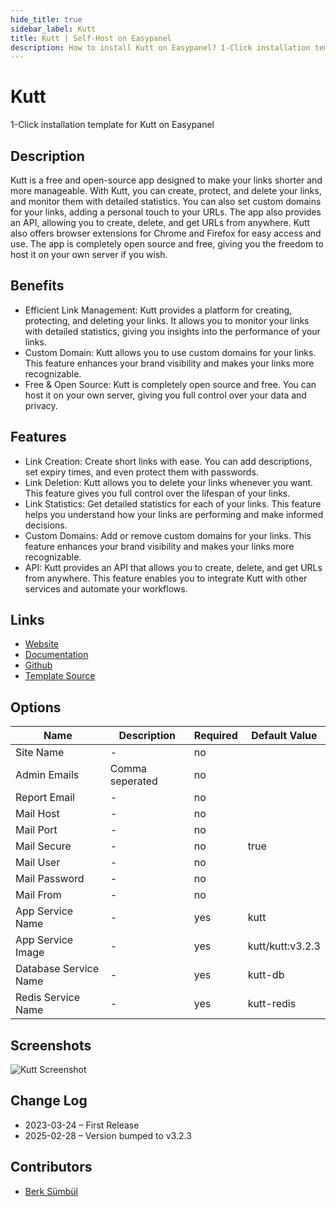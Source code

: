 ```yaml
---
hide_title: true
sidebar_label: Kutt
title: Kutt | Self-Host on Easypanel
description: How to install Kutt on Easypanel? 1-Click installation template for Kutt on Easypanel
---
```


<!-- generated -->

# Kutt

1-Click installation template for Kutt on Easypanel

## Description

Kutt is a free and open-source app designed to make your links shorter and more manageable. With Kutt, you can create, protect, and delete your links, and monitor them with detailed statistics. You can also set custom domains for your links, adding a personal touch to your URLs. The app also provides an API, allowing you to create, delete, and get URLs from anywhere. Kutt also offers browser extensions for Chrome and Firefox for easy access and use. The app is completely open source and free, giving you the freedom to host it on your own server if you wish.

## Benefits

- Efficient Link Management: Kutt provides a platform for creating, protecting, and deleting your links. It allows you to monitor your links with detailed statistics, giving you insights into the performance of your links.
- Custom Domain: Kutt allows you to use custom domains for your links. This feature enhances your brand visibility and makes your links more recognizable.
- Free & Open Source: Kutt is completely open source and free. You can host it on your own server, giving you full control over your data and privacy.

## Features

- Link Creation: Create short links with ease. You can add descriptions, set expiry times, and even protect them with passwords.
- Link Deletion: Kutt allows you to delete your links whenever you want. This feature gives you full control over the lifespan of your links.
- Link Statistics: Get detailed statistics for each of your links. This feature helps you understand how your links are performing and make informed decisions.
- Custom Domains: Add or remove custom domains for your links. This feature enhances your brand visibility and makes your links more recognizable.
- API: Kutt provides an API that allows you to create, delete, and get URLs from anywhere. This feature enables you to integrate Kutt with other services and automate your workflows.

## Links

- [Website](https://kutt.it/)
- [Documentation](https://docs.kutt.it/)
- [Github](https://github.com/thedevs-network/kutt)
- [Template Source](https://github.com/easypanel-io/templates/tree/main/templates/kutt)

## Options

Name | Description | Required | Default Value
-|-|-|-
Site Name | - | no | 
Admin Emails | Comma seperated | no | 
Report Email | - | no | 
Mail Host | - | no | 
Mail Port | - | no | 
Mail Secure | - | no | true
Mail User | - | no | 
Mail Password | - | no | 
Mail From | - | no | 
App Service Name | - | yes | kutt
App Service Image | - | yes | kutt/kutt:v3.2.3
Database Service Name | - | yes | kutt-db
Redis Service Name | - | yes | kutt-redis

## Screenshots

![Kutt Screenshot](./assets/screenshot.png)

## Change Log

- 2023-03-24 – First Release
- 2025-02-28 – Version bumped to v3.2.3

## Contributors

- [Berk Sümbül](https://berksmbl.com)
